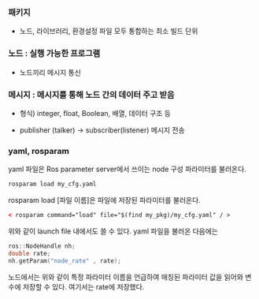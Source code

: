 ### 패키지
 - 노드, 라이브러리, 환경설정 파일 모두 통합하는 최소 빌드 단위

### 노드 : 실행 가능한 프로그램  
   - 노드끼리 메시지 통신

### 메시지 : 메시지를 통해 노드 간의 데이터 주고 받음

   - 형식) integer, float, Boolean, 배열, 데이터 구조 등

   - publisher (talker) -> subscriber(listener) 메시지 전송



### yaml, rosparam

   yaml 파일은 Ros parameter server에서 쓰이는 node 구성 파라미터를 불러온다.
   
   ```cmd
   rosparam load my_cfg.yaml
   ```

   rosparam load [파일 이름]은 파일에 저장된 파라미터를 불러온다.

   ```html 
   < rosparam command="load" file="$(find my_pkg)/my_cfg.yaml" / > 
   ```

   위와 같이 launch file 내에서도 쓸 수 있다. yaml 파일을 불러온 다음에는 
   
   ```C++
   ros::NodeHandle nh;
   double rate;
   nh.getParam("node_rate" , rate);
   ```
   
   
   노드에서는 위와 같이 특정 파라미터 이름을 언급하여 매칭된 파라미터 값을 읽어와 변수에 저장할 수 있다. 여기서는 rate에 저장했다.
   

